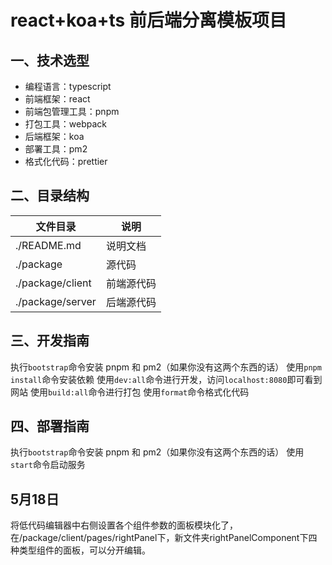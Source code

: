 # react+koa+ts 前后端分离模板项目

## 一、技术选型

- 编程语言：typescript
- 前端框架：react
- 前端包管理工具：pnpm
- 打包工具：webpack
- 后端框架：koa
- 部署工具：pm2
- 格式化代码：prettier

## 二、目录结构

| 文件目录         | 说明                               |
| ---------------- | ---------------------------------- |
| ./README.md      | 说明文档                           |
| ./package        | 源代码                             |
| ./package/client | 前端源代码                         |
| ./package/server | 后端源代码                         |

## 三、开发指南

执行`bootstrap`命令安装 pnpm 和 pm2（如果你没有这两个东西的话）
使用`pnpm install`命令安装依赖
使用`dev:all`命令进行开发，访问`localhost:8080`即可看到网站
使用`build:all`命令进行打包
使用`format`命令格式化代码

## 四、部署指南

执行`bootstrap`命令安装 pnpm 和 pm2（如果你没有这两个东西的话）
使用`start`命令启动服务

## 5月18日
将低代码编辑器中右侧设置各个组件参数的面板模块化了，在/package/client/pages/rightPanel下，新文件夹rightPanelComponent下四种类型组件的面板，可以分开编辑。
